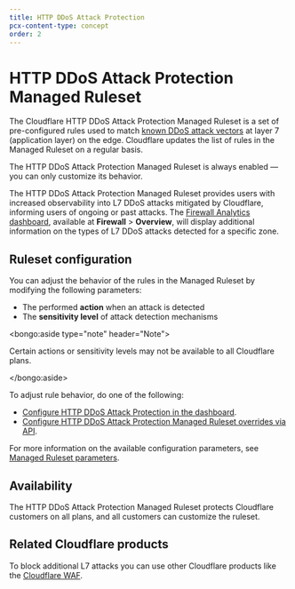 ```yaml
---
title: HTTP DDoS Attack Protection
pcx-content-type: concept
order: 2
---
```


# HTTP DDoS Attack Protection Managed Ruleset

The Cloudflare HTTP DDoS Attack Protection Managed Ruleset is a set of pre-configured rules used to match [known DDoS attack vectors](/about/attack-coverage) at layer 7 (application layer) on the edge. Cloudflare updates the list of rules in the Managed Ruleset on a regular basis.

The HTTP DDoS Attack Protection Managed Ruleset is always enabled — you can only customize its behavior.

The HTTP DDoS Attack Protection Managed Ruleset provides users with increased observability into L7 DDoS attacks mitigated by Cloudflare, informing users of ongoing or past attacks. The [Firewall Analytics dashboard](https://developers.cloudflare.com/waf/analytics), available at **Firewall** > **Overview**, will display additional information on the types of L7 DDoS attacks detected for a specific zone.

## Ruleset configuration

You can adjust the behavior of the rules in the Managed Ruleset by modifying the following parameters:

- The performed **action** when an attack is detected
- The **sensitivity level** of attack detection mechanisms

<bongo:aside type="note" header="Note">

Certain actions or sensitivity levels may not be available to all Cloudflare plans.

</bongo:aside>

To adjust rule behavior, do one of the following:

- [Configure HTTP DDoS Attack Protection in the dashboard](/managed-rulesets/http/configure-dashboard).
- [Configure HTTP DDoS Attack Protection Managed Ruleset overrides via API](/managed-rulesets/http/configure-api).

For more information on the available configuration parameters, see [Managed Ruleset parameters](/managed-rulesets/http/override-parameters).

## Availability

The HTTP DDoS Attack Protection Managed Ruleset protects Cloudflare customers on all plans, and all customers can customize the ruleset.

## Related Cloudflare products

To block additional L7 attacks you can use other Cloudflare products like the [Cloudflare WAF](https://developers.cloudflare.com/waf/).
